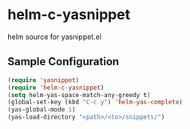 # helm-c-yasnippet
helm source for yasnippet.el


## Sample Configuration

```lisp
(require 'yasnippet)
(require 'helm-c-yasnippet)
(setq helm-yas-space-match-any-greedy t)
(global-set-key (kbd "C-c y") 'helm-yas-complete)
(yas-global-mode 1)
(yas-load-directory "<path>/<to>/snippets/")
```
